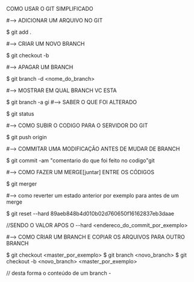COMO USAR O GIT SIMPLIFICADO

#--> ADICIONAR UM ARQUIVO NO GIT

$ git add .

#--> CRIAR UM NOVO BRANCH

$ git checkout -b <novobranch>

#--> APAGAR UM BRANCH

$ git branch -d <nome_do_branch>

#--> MOSTRAR EM QUAL BRANCH VC ESTA

$ git branch -a
gi
#--> SABER O QUE FOI ALTERADO

$ git status

#--> COMO SUBIR O CODIGO PARA O SERVIDOR DO GIT 

$ git push origin <nome do branch> 

#--> COMMITAR UMA MODIFICAÇÃO ANTES DE MUDAR DE BRANCH

$ git commit -am "comentario do que foi feito no codigo"git

#--> COMO FAZER UM MERGE[juntar] ENTRE OS CÓDIGOS

$ git merger <nome do branch>

#--> como reverter um estado anterior por exemplo para antes de um merge

$ git reset --hard 89aeb848b4d010b02d760650f16162837eb3daae 

//SENDO O VALOR APOS O --hard <endereco_do_commit_por_exemplo>

#--> COMO CRIAR UM BRANCH E COPIAR OS ARQUIVOS PARA OUTRO BRANCH

$ git checkout <master_por_exemplo> 
$ git branch <novo_branch>
$ git checkout -b <novo_branch> <master_por_exemplo>

// desta forma o conteúdo de um branch -
